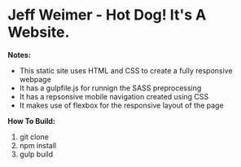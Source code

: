 # Jeff Weimer - Hot Dog! It's A Website.

__Notes:__
* This static site uses HTML and CSS to create a fully responsive webpage
* It has a gulpfile.js for runnign the SASS preprocessing
* It has a repsonsive mobile navigation created using CSS
* It makes use of flexbox for the responsive layout of the page

__How To Build:__
1. git clone
2. npm install
3. gulp build
